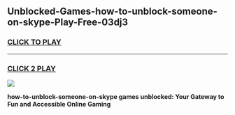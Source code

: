 
## Unblocked-Games-how-to-unblock-someone-on-skype-Play-Free-03dj3
<h3>
<a href="https://premium76.site?title=how-to-unblock-someone-on-skype&ref=21A">CLICK TO PLAY</a></h3>
<hr>

<h3>
<a href="https://premium76.site?title=how-to-unblock-someone-on-skype&ref=21A">CLICK 2 PLAY</a>
  
</h3>

<a href="https://premium76.site?title=how-to-unblock-someone-on-skype&ref=21A"><img src="https://clearcache.store/games.png"></a>


**how-to-unblock-someone-on-skype games unblocked: Your Gateway to Fun and Accessible Online Gaming**
